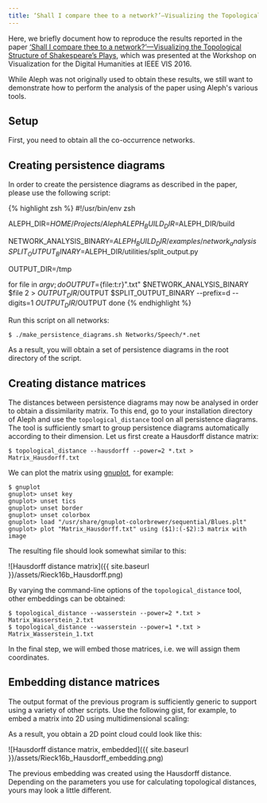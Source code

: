 ```yaml
---
title: ‘Shall I compare thee to a network?’—Visualizing the Topological Structure of Shakespeare’s Plays
---
```


Here, we briefly document how to reproduce the results reported in the paper [‘Shall I compare thee to a network?’—Visualizing the Topological Structure of Shakespeare’s Plays](http://bastian.rieck.ru/research/Vis2016.pdf),
which was presented at the Workshop on Visualization for the Digital Humanities at IEEE VIS 2016.

While Aleph was not originally used to obtain these results, we still
want to demonstrate how to perform the analysis of the paper using
Aleph's various tools.

## Setup

First, you need to obtain all the co-occurrence networks. 

## Creating persistence diagrams

In order to create the persistence diagrams as described in the paper,
please use the following script:

{% highlight zsh %}
#!/usr/bin/env zsh

ALEPH_DIR=$HOME/Projects/Aleph
ALEPH_BUILD_DIR=$ALEPH_DIR/build

NETWORK_ANALYSIS_BINARY=$ALEPH_BUILD_DIR/examples/network_analysis
SPLIT_OUTPUT_BINARY=$ALEPH_DIR/utilities/split_output.py

OUTPUT_DIR=/tmp

for file in $argv; do
  OUTPUT=${file:t:r}".txt"
  $NETWORK_ANALYSIS_BINARY $file 2  > $OUTPUT_DIR/$OUTPUT
  $SPLIT_OUTPUT_BINARY --prefix=d --digits=1 $OUTPUT_DIR/$OUTPUT
done
{% endhighlight %}

Run this script on all networks:

    $ ./make_persistence_diagrams.sh Networks/Speech/*.net

As a result, you will obtain a set of persistence diagrams in the root
directory of the script.

## Creating distance matrices

The distances between persistence diagrams may now be analysed in order
to obtain a dissimilarity matrix. To this end, go to your installation
directory of Aleph and use the `topological_distance` tool on all
persistence diagrams. The tool is sufficiently smart to group
persistence diagrams automatically according to their dimension. Let us
first create a Hausdorff distance matrix:

    $ topological_distance --hausdorff --power=2 *.txt > Matrix_Hausdorff.txt

We can plot the matrix using [gnuplot](https://gnuplot.info), for
example:

    $ gnuplot
    gnuplot> unset key
    gnuplot> unset tics
    gnuplot> unset border
    gnuplot> unset colorbox
    gnuplot> load "/usr/share/gnuplot-colorbrewer/sequential/Blues.plt"
    gnuplot> plot "Matrix_Hausdorff.txt" using ($1):(-$2):3 matrix with image

The resulting file should look somewhat similar to this:

![Hausdorff distance matrix]({{ site.baseurl }}/assets/Rieck16b_Hausdorff.png)

By varying the command-line options of the `topological_distance` tool,
other embeddings can be obtained:

    $ topological_distance --wasserstein --power=2 *.txt > Matrix_Wasserstein_2.txt
    $ topological_distance --wasserstein --power=1 *.txt > Matrix_Wasserstein_1.txt

In the final step, we will embed those matrices, i.e. we will assign
them coordinates.

## Embedding distance matrices

The output format of the previous program is sufficiently generic to
support using a variety of other scripts. Use the following gist, for
example, to embed a matrix into 2D using multidimensional scaling:

<script src="https://gist.github.com/Submanifold/2b1490f9447c1435d890f9960782a7fe.js"></script>

As a result, you obtain a 2D point cloud could look like this:

![Hausdorff distance matrix, embedded]({{ site.baseurl }}/assets/Rieck16b_Hausdorff_embedding.png)

The previous embedding was created using the Hausdorff distance.
Depending on the parameters you use for calculating topological
distances, yours may look a little different.
